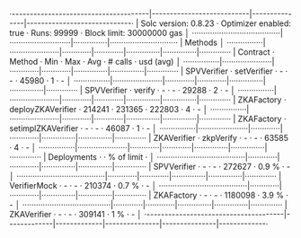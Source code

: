 ·--------------------------------------|---------------------------|---------------|-----------------------------·
|         Solc version: 0.8.23         ·  Optimizer enabled: true  ·  Runs: 99999  ·  Block limit: 30000000 gas  │
·······································|···························|···············|······························
|  Methods                                                                                                       │
················|······················|·············|·············|···············|···············|··············
|  Contract     ·  Method              ·  Min        ·  Max        ·  Avg          ·  # calls      ·  usd (avg)  │
················|······················|·············|·············|···············|···············|··············
|  SPVVerifier  ·  setVerifier         ·          -  ·          -  ·        45980  ·            1  ·          -  │
················|······················|·············|·············|···············|···············|··············
|  SPVVerifier  ·  verify              ·          -  ·          -  ·        29288  ·            2  ·          -  │
················|······················|·············|·············|···············|···············|··············
|  ZKAFactory   ·  deployZKAVerifier   ·     214241  ·     231365  ·       222803  ·            4  ·          -  │
················|······················|·············|·············|···············|···············|··············
|  ZKAFactory   ·  setimplZKAVerifier  ·          -  ·          -  ·        46087  ·            1  ·          -  │
················|······················|·············|·············|···············|···············|··············
|  ZKAVerifier  ·  zkpVerify           ·          -  ·          -  ·        63585  ·            4  ·          -  │
················|······················|·············|·············|···············|···············|··············
|  Deployments                         ·                                           ·  % of limit   ·             │
·······································|·············|·············|···············|···············|··············
|  SPVVerifier                         ·          -  ·          -  ·       272627  ·        0.9 %  ·          -  │
·······································|·············|·············|···············|···············|··············
|  VerifierMock                        ·          -  ·          -  ·       210374  ·        0.7 %  ·          -  │
·······································|·············|·············|···············|···············|··············
|  ZKAFactory                          ·          -  ·          -  ·      1180098  ·        3.9 %  ·          -  │
·······································|·············|·············|···············|···············|··············
|  ZKAVerifier                         ·          -  ·          -  ·       309141  ·          1 %  ·          -  │
·--------------------------------------|-------------|-------------|---------------|---------------|-------------·